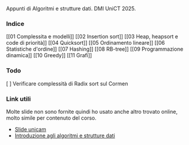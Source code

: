 Appunti di Algoritmi e strutture dati. DMI UniCT 2025.
### Indice
[[01 Complessita e modelli]]
[[02 Insertion sort]]
[[03 Heap, heapsort e code di priorità]]
[[04 Quicksort]]
[[05 Ordinamento lineare]]
[[06 Statistiche d'ordine]]
[[07 Hashing]]
[[08 RB-tree]]
[[09 Programmazione dinamica]]
[[10 Greedy]]
[[11 Grafi]]
### Todo
[ ] Verificare complessità di Radix sort sul Cormen 

### Link utili
Molte slide non sono fornite quindi ho usato anche altro trovato online, molto simile per contenuto del corso.

- [Slide unicam](https://computerscience.unicam.it/diberardini/didattica/algoritmi/2009-10/)
- [Introduzione agli algoritmi e strutture dati](https://www.libraccio.it/libro/9788838665158/thomas-h.-cormen-charles-e.-leiserson-ronald-l.-rivest/introduzione-agli-algoritmi-e-strutture-dati.html)